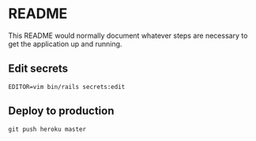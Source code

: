 # README

This README would normally document whatever steps are necessary to get the
application up and running.

## Edit secrets

```
EDITOR=vim bin/rails secrets:edit
```

## Deploy to production
```
git push heroku master
``` 